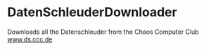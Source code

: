 # DatenSchleuderDownloader
Downloads all the Datenschleuder from the Chaos Computer Club www.ds.ccc.de 
